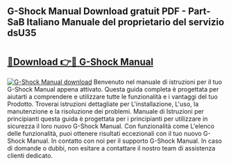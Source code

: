 ## G-Shock Manual Download gratuit PDF - Part-SaB Italiano Manuale del proprietario del servizio dsU35

# <h2><a href="http://dfdxxdc.blite.top/?on=G-Shock+Manual">🔗Download 👉🔴 G-Shock Manual</a></h2>

[![G-Shock Manual download](https://i.imgur.com/lujVjoI.png)](http://dfdxxdc.blite.top/?on=G-Shock+Manual)
Benvenuto nel manuale di istruzioni per il tuo G-Shock Manual appena attivato. Questa guida completa è progettata per aiutarti a comprendere e utilizzare tutte le funzionalità e i vantaggi del tuo Prodotto. Troverai istruzioni dettagliate per L'installazione, L'uso, la manutenzione e la risoluzione dei problemi. Manuale di Istruzioni per principianti questa guida è progettata per i principianti per utilizzare in sicurezza il loro nuovo G-Shock Manual. Con funzionalità come L'elenco delle funzionalità, puoi ottenere risultati eccezionali con il tuo nuovo G-Shock Manual. In contatto con noi per il supporto G-Shock Manual. In caso di domande o dubbi, non esitare a contattare il nostro team di assistenza clienti dedicato.
